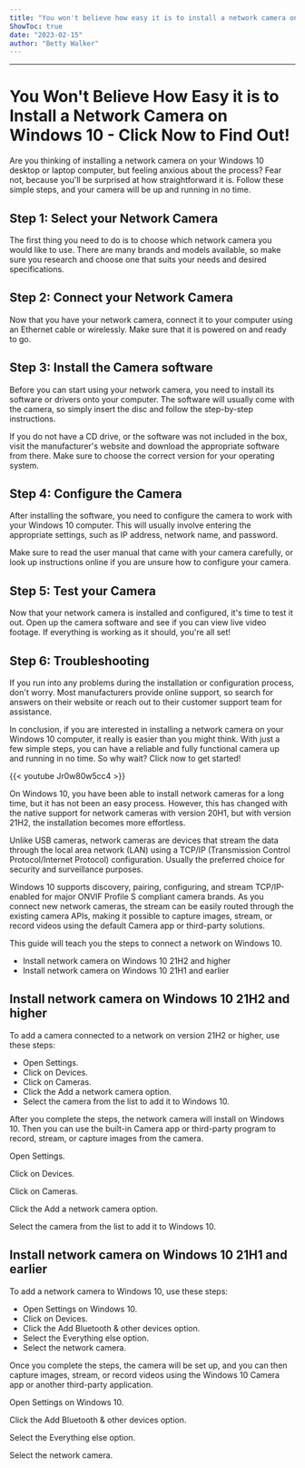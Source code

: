 ```yaml
---
title: "You won't believe how easy it is to install a network camera on Windows 10 - click now to find out!"
ShowToc: true 
date: "2023-02-15"
author: "Betty Walker"
---
```

*****
# You Won't Believe How Easy it is to Install a Network Camera on Windows 10 - Click Now to Find Out!

Are you thinking of installing a network camera on your Windows 10 desktop or laptop computer, but feeling anxious about the process? Fear not, because you'll be surprised at how straightforward it is. Follow these simple steps, and your camera will be up and running in no time.

## Step 1: Select your Network Camera

The first thing you need to do is to choose which network camera you would like to use. There are many brands and models available, so make sure you research and choose one that suits your needs and desired specifications.

## Step 2: Connect your Network Camera

Now that you have your network camera, connect it to your computer using an Ethernet cable or wirelessly. Make sure that it is powered on and ready to go.

## Step 3: Install the Camera software

Before you can start using your network camera, you need to install its software or drivers onto your computer. The software will usually come with the camera, so simply insert the disc and follow the step-by-step instructions.

If you do not have a CD drive, or the software was not included in the box, visit the manufacturer's website and download the appropriate software from there. Make sure to choose the correct version for your operating system.

## Step 4: Configure the Camera

After installing the software, you need to configure the camera to work with your Windows 10 computer. This will usually involve entering the appropriate settings, such as IP address, network name, and password.

Make sure to read the user manual that came with your camera carefully, or look up instructions online if you are unsure how to configure your camera.

## Step 5: Test your Camera

Now that your network camera is installed and configured, it's time to test it out. Open up the camera software and see if you can view live video footage. If everything is working as it should, you're all set!

## Step 6: Troubleshooting

If you run into any problems during the installation or configuration process, don't worry. Most manufacturers provide online support, so search for answers on their website or reach out to their customer support team for assistance.

In conclusion, if you are interested in installing a network camera on your Windows 10 computer, it really is easier than you might think. With just a few simple steps, you can have a reliable and fully functional camera up and running in no time. So why wait? Click now to get started!

{{< youtube Jr0w80w5cc4 >}} 



On Windows 10, you have been able to install network cameras for a long time, but it has not been an easy process. However, this has changed with the native support for network cameras with version 20H1, but with version 21H2, the installation becomes more effortless.
 
Unlike USB cameras, network cameras are devices that stream the data through the local area network (LAN) using a TCP/IP (Transmission Control Protocol/Internet Protocol) configuration. Usually the preferred choice for security and surveillance purposes.
 
Windows 10 supports discovery, pairing, configuring, and stream TCP/IP-enabled for major ONVIF Profile S compliant camera brands. As you connect new network cameras, the stream can be easily routed through the existing camera APIs, making it possible to capture images, stream, or record videos using the default Camera app or third-party solutions.
 
This guide will teach you the steps to connect a network on Windows 10.
 
- Install network camera on Windows 10 21H2 and higher
 - Install network camera on Windows 10 21H1 and earlier

 
## Install network camera on Windows 10 21H2 and higher
 
To add a camera connected to a network on version 21H2 or higher, use these steps:
 
- Open Settings.
 - Click on Devices.
 - Click on Cameras.
 - Click the Add a network camera option.
 - Select the camera from the list to add it to Windows 10.

 
After you complete the steps, the network camera will install on Windows 10. Then you can use the built-in Camera app or third-party program to record, stream, or capture images from the camera.
 
Open Settings.
 
Click on Devices.
 
Click on Cameras.
 
Click the Add a network camera option.
 

 
Select the camera from the list to add it to Windows 10.
 
## Install network camera on Windows 10 21H1 and earlier
 
To add a network camera to Windows 10, use these steps:
 
- Open Settings on Windows 10.
 - Click on Devices.
 - Click the Add Bluetooth & other devices option.
 - Select the Everything else option.
 - Select the network camera.

 
Once you complete the steps, the camera will be set up, and you can then capture images, stream, or record videos using the Windows 10 Camera app or another third-party application.
 
Open Settings on Windows 10.
 
Click the Add Bluetooth & other devices option.
 
Select the Everything else option.
 
Select the network camera.




